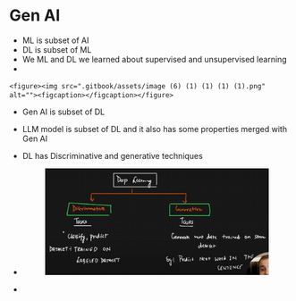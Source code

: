 # Gen AI

* ML is subset of AI
* DL is subset of ML
* We ML and DL we learned about supervised and unsupervised learning
*

    <figure><img src=".gitbook/assets/image (6) (1) (1) (1) (1).png" alt=""><figcaption></figcaption></figure>
* Gen AI is subset of DL
* LLM model is subset of DL and it also has some properties merged with Gen AI
* DL has Discriminative and generative techniques
*   &#x20;

    <figure><img src=".gitbook/assets/image (8) (1) (1) (1) (1).png" alt=""><figcaption></figcaption></figure>
*
